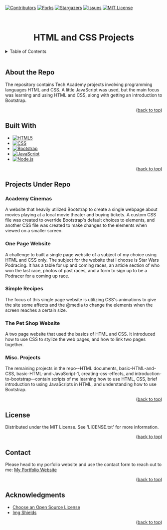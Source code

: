 <a id="readme-top"></a>


<!-- Project Sheilds -->
[![Contributors][contributors-shield]][contributors-url]
[![Forks][forks-shield]][forks-url]
[![Stargazers][stars-shield]][stars-url]
[![Issues][issues-shield]][issues-url]
[![MIT License][license-shield]][license-url]

<!-- Project Title -->
<br>
<div>
    <h1 style="text-align:center">HTML and CSS Projects</h1>
</div>

<!-- Table of Contents -->
<details>
    <summary>Table of Contents</summary>
    <ol>
        <li><a href="#about-the-repo">About the Repo</a></li>
        <li><a href="#built-with">Built With</a></li>
        <li><a href="#projects-under-repo">Projects Under Repo</a></li>
        <ul>
            <li><a href="#academy-cienemas">Academy Cinemas</a></li>
            <li><a href="#one-page-website">One Page Website</a></li>
            <li><a href="#simple-recipes">Simple Recipes</a></li>
            <li><a href="#the-pet-shop-website">The Pet Shop Website</a></li>
            <li><a href="#misc-projects">Misc. Projects</a></li>
        </ul>
        <li><a href="#license">License</a></li>
        <li><a href="#contact">Contact</a></li>
        <li><a href="#acknowledgements">Acknowledgements</a></li>
    </ol>
</details>
<br>

<!-- About the Repo -->
## About the Repo
The repository contains Tech Academy projects involving programming languages HTML and CSS. A little JavaScript was used, but
the main focus was learning and using HTML and CSS, along with getting an introduction to Bootstrap.

<p align="right">(<a href="#readme-top">back to top</a>)</p>

<!-- Built With -->
## Built With
* [![HTML5][html-shield]][html-url]
* [![CSS][css-shield]][css-url]
* [![Bootstrap][bootstrap-shield]][bootstrap-url]
* [![JavaScript][javascript-shield]][javascript-url]
* [![Node.js][nodejs-shield]][nodejs-url]

<p align="right">(<a href="#readme-top">back to top</a>)</p>

<!-- Projects under repo -->
## Projects Under Repo
### Academy Cinemas
A website that heavily utilized Bootstrap to create a single webpage about movies playing at a local movie theater and buying tickets.
A custom CSS file was created to override Bootstrap's default choices to elements, and another CSS file was created to make changes to
the elements when viewed on a smaller screen.

### One Page Website
A challenge to built a single page website of a subject of my choice using HTML and CSS only. The subject for the website that I choose
is Star Wars Podracing. It has a table for up and coming races, an article section of who won the last race, photos of past races, and a form to sign up to be a Podracer for a coming up race.

### Simple Recipes
The focus of this single page website is utilizing CSS's animations to give the site some affects and the @media to change the elements when
the screen reaches a certain size.

### The Pet Shop Website
A two page website that used the basics of HTML and CSS. It introduced how to use CSS to stylize the web pages, and how to link
two pages together. 

### Misc. Projects
The remaining projects in the repo--HTML documents, basic-HTML-and-CSS, basic-HTML-and-JavaScript-1, creating-css-effects, and introduction-to-bootstrap--contain scripts of me learning how to use HTML, CSS, brief introduction to using JavaScripts in HTML, and
understanding how to use Bootstrap.

<p align="right">(<a href="#readme-top">back to top</a>)</p>

<!-- License -->
## License
Distributed under the MIT License. See 'LICENSE.txt' for more information.

<p align="right">(<a href="#readme-top">back to top</a>)</p>

<!-- Conact -->
## Contact
Please head to my porfolio website and use the contact form to reach out to me:
[My Portfolio Website][portfolio-url]

<p align="right">(<a href="#readme-top">back to top</a>)</p>

<!-- ACKNOWLEDGMENTS -->
## Acknowledgments

* [Choose an Open Source License](https://choosealicense.com)
* [Img Shields](https://shields.io)

<p align="right">(<a href="#readme-top">back to top</a>)</p>

<!-- Markdown Links & Images -->
[contributors-shield]: https://img.shields.io/github/contributors/ColorlessSaber/HTML-AND-CSS-PROJECTS.svg?style=for-the-badge
[contributors-url]: https://github.com/ColorlessSaber/HTML-AND-CSS-PROJECTS/graphs/contributors
[forks-shield]: https://img.shields.io/github/forks/ColorlessSaber/HTML-AND-CSS-PROJECTS.svg?style=for-the-badge
[forks-url]: https://github.com/ColorlessSaber/HTML-AND-CSS-PROJECTS/network/members
[stars-shield]: https://img.shields.io/github/stars/ColorlessSaber/HTML-AND-CSS-PROJECTS.svg?style=for-the-badge
[stars-url]: https://github.com/ColorlessSaber/HTML-AND-CSS-PROJECTS/stargazers
[issues-shield]: https://img.shields.io/github/issues/ColorlessSaber/HTML-AND-CSS-PROJECTS.svg?style=for-the-badge
[issues-url]: https://github.com/ColorlessSaber/HTML-AND-CSS-PROJECTS/issues
[license-shield]: https://img.shields.io/github/license/ColorlessSaber/HTML-AND-CSS-PROJECTS.svg?style=for-the-badge
[license-url]: https://github.com/ColorlessSaber/HTML-AND-CSS-PROJECTS/blob/main/LICENSE

[javascript-shield]: https://img.shields.io/badge/JavaScript-F7DF1E?style=for-the-badge&logo=javascript&logoColor=black
[javascript-url]: https://developer.mozilla.org/en-US/docs/Web/JavaScript
[nodejs-shield]: https://img.shields.io/badge/Node.js-5FA04E?style=for-the-badge&logo=nodedotjs&logoColor=white
[nodejs-url]: https://nodejs.org/en
[css-shield]: https://img.shields.io/badge/CSS-663399?style=for-the-badge&logo=css&logoColor=white
[css-url]: https://www.w3.org/Style/CSS/Overview.en.html
[html-shield]: https://img.shields.io/badge/HTML5-E34F26?style=for-the-badge&logo=html5&logoColor=white
[html-url]: https://html.spec.whatwg.org/multipage/
[bootstrap-shield]: https://img.shields.io/badge/Bootstrap-563D7C?style=for-the-badge&logo=bootstrap&logoColor=white
[bootstrap-url]: https://getbootstrap.com

[portfolio-url]: https://colorlesssaber.github.io/